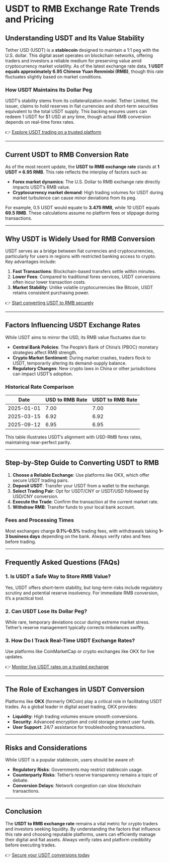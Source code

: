 # USDT to RMB Exchange Rate Trends and Pricing  

## Understanding USDT and Its Value Stability  
Tether USD (USDT) is a **stablecoin** designed to maintain a 1:1 peg with the U.S. dollar. This digital asset operates on blockchain networks, offering traders and investors a reliable medium for preserving value amid cryptocurrency market volatility. As of the latest exchange rate data, **1 USDT equals approximately 6.95 Chinese Yuan Renminbi (RMB)**, though this rate fluctuates slightly based on market conditions.  

### How USDT Maintains Its Dollar Peg  
USDT’s stability stems from its collateralization model. Tether Limited, the issuer, claims to hold reserves in fiat currencies and short-term securities equivalent to the total USDT supply. This backing ensures users can redeem 1 USDT for $1 USD at any time, though actual RMB conversion depends on real-time forex rates.  

👉 [Explore USDT trading on a trusted platform](https://bit.ly/okx-bonus)  

---

## Current USDT to RMB Conversion Rate  
As of the most recent update, the **USDT to RMB exchange rate** stands at **1 USDT ≈ 6.95 RMB**. This rate reflects the interplay of factors such as:  
- **Forex market dynamics**: The U.S. Dollar to RMB exchange rate directly impacts USDT’s RMB value.  
- **Cryptocurrency market demand**: High trading volumes for USDT during market turbulence can cause minor deviations from its peg.  

For example, 0.5 USDT would equate to **3.475 RMB**, while 10 USDT equals **69.5 RMB**. These calculations assume no platform fees or slippage during transactions.  

---

## Why USDT is Widely Used for RMB Conversion  
USDT serves as a bridge between fiat currencies and cryptocurrencies, particularly for users in regions with restricted banking access to crypto. Key advantages include:  
1. **Fast Transactions**: Blockchain-based transfers settle within minutes.  
2. **Lower Fees**: Compared to traditional forex services, USDT conversions often incur lower transaction costs.  
3. **Market Stability**: Unlike volatile cryptocurrencies like Bitcoin, USDT retains consistent purchasing power.  

👉 [Start converting USDT to RMB securely](https://bit.ly/okx-bonus)  

---

## Factors Influencing USDT Exchange Rates  
While USDT aims to mirror the USD, its RMB value fluctuates due to:  
- **Central Bank Policies**: The People’s Bank of China’s (PBOC) monetary strategies affect RMB strength.  
- **Crypto Market Sentiment**: During market crashes, traders flock to USDT, temporarily altering its demand-supply balance.  
- **Regulatory Changes**: New crypto laws in China or other jurisdictions can impact USDT’s adoption.  

### Historical Rate Comparison  
| Date       | USD to RMB Rate | USDT to RMB Rate |  
|------------|-----------------|------------------|  
| 2025-01-01 | 7.00            | 7.00             |  
| 2025-03-15 | 6.92            | 6.92             |  
| 2025-09-12 | 6.95            | 6.95             |  

This table illustrates USDT’s alignment with USD-RMB forex rates, maintaining near-perfect parity.  

---

## Step-by-Step Guide to Converting USDT to RMB  
1. **Choose a Reliable Exchange**: Use platforms like OKX, which offer secure USDT trading pairs.  
2. **Deposit USDT**: Transfer your USDT from a wallet to the exchange.  
3. **Select Trading Pair**: Opt for USDT/CNY or USDT/USD followed by USD/CNY conversion.  
4. **Execute the Trade**: Confirm the transaction at the current market rate.  
5. **Withdraw RMB**: Transfer funds to your local bank account.  

### Fees and Processing Times  
Most exchanges charge **0.1%–0.5%** trading fees, with withdrawals taking **1–3 business days** depending on the bank. Always verify rates and fees before trading.  

---

## Frequently Asked Questions (FAQs)  

### 1. **Is USDT a Safe Way to Store RMB Value?**  
Yes, USDT offers short-term stability, but long-term risks include regulatory scrutiny and potential reserve insolvency. For immediate RMB conversion, it’s a practical tool.  

### 2. **Can USDT Lose Its Dollar Peg?**  
While rare, temporary deviations occur during extreme market stress. Tether’s reserve management typically corrects imbalances swiftly.  

### 3. **How Do I Track Real-Time USDT Exchange Rates?**  
Use platforms like CoinMarketCap or crypto exchanges like OKX for live updates.  

👉 [Monitor live USDT rates on a trusted exchange](https://bit.ly/okx-bonus)  

---

## The Role of Exchanges in USDT Conversion  
Platforms like **OKX** (formerly OKCoin) play a critical role in facilitating USDT trades. As a global leader in digital asset trading, OKX provides:  
- **Liquidity**: High trading volumes ensure smooth conversions.  
- **Security**: Advanced encryption and cold storage protect user funds.  
- **User Support**: 24/7 assistance for troubleshooting transactions.  

---

## Risks and Considerations  
While USDT is a popular stablecoin, users should be aware of:  
- **Regulatory Risks**: Governments may restrict stablecoin usage.  
- **Counterparty Risks**: Tether’s reserve transparency remains a topic of debate.  
- **Conversion Delays**: Network congestion can slow blockchain transactions.  

---

## Conclusion  
The **USDT to RMB exchange rate** remains a vital metric for crypto traders and investors seeking liquidity. By understanding the factors that influence this rate and choosing reputable platforms, users can efficiently manage their digital and fiat assets. Always verify rates and platform credibility before executing trades.  

👉 [Secure your USDT conversions today](https://bit.ly/okx-bonus)  

